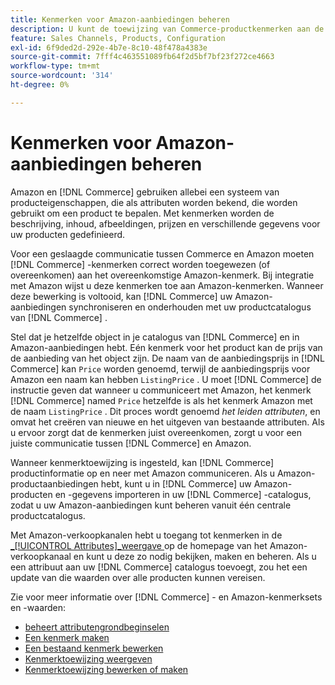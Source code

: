 ```yaml
---
title: Kenmerken voor Amazon-aanbiedingen beheren
description: U kunt de toewijzing van Commerce-productkenmerken aan de Amazon-kenmerken beheren om te zorgen voor nauwkeurige productinformatie tussen de systemen.
feature: Sales Channels, Products, Configuration
exl-id: 6f9ded2d-292e-4b7e-8c10-48f478a4383e
source-git-commit: 7fff4c463551089fb64f2d5bf7bf23f272ce4663
workflow-type: tm+mt
source-wordcount: '314'
ht-degree: 0%

---
```


# Kenmerken voor Amazon-aanbiedingen beheren

Amazon en [!DNL Commerce] gebruiken allebei een systeem van producteigenschappen, die als attributen worden bekend, die worden gebruikt om een product te bepalen. Met kenmerken worden de beschrijving, inhoud, afbeeldingen, prijzen en verschillende gegevens voor uw producten gedefinieerd.

Voor een geslaagde communicatie tussen Commerce en Amazon moeten [!DNL Commerce] -kenmerken correct worden toegewezen (of overeenkomen) aan het overeenkomstige Amazon-kenmerk. Bij integratie met Amazon wijst u deze kenmerken toe aan Amazon-kenmerken. Wanneer deze bewerking is voltooid, kan [!DNL Commerce] uw Amazon-aanbiedingen synchroniseren en onderhouden met uw productcatalogus van [!DNL Commerce] .

Stel dat je hetzelfde object in je catalogus van [!DNL Commerce] en in Amazon-aanbiedingen hebt. Eén kenmerk voor het product kan de prijs van de aanbieding van het object zijn. De naam van de aanbiedingsprijs in [!DNL Commerce] kan `Price` worden genoemd, terwijl de aanbiedingsprijs voor Amazon een naam kan hebben `ListingPrice` . U moet [!DNL Commerce] de instructie geven dat wanneer u communiceert met Amazon, het kenmerk [!DNL Commerce] named `Price` hetzelfde is als het kenmerk Amazon met de naam `ListingPrice` . Dit proces wordt genoemd _het leiden attributen_, en omvat het creëren van nieuwe en het uitgeven van bestaande attributen. Als u ervoor zorgt dat de kenmerken juist overeenkomen, zorgt u voor een juiste communicatie tussen [!DNL Commerce] en Amazon.

Wanneer kenmerktoewijzing is ingesteld, kan [!DNL Commerce] productinformatie op en neer met Amazon communiceren. Als u Amazon-productaanbiedingen hebt, kunt u in [!DNL Commerce] uw Amazon-producten en -gegevens importeren in uw [!DNL Commerce] -catalogus, zodat u uw Amazon-aanbiedingen kunt beheren vanuit één centrale productcatalogus.

Met Amazon-verkoopkanalen hebt u toegang tot kenmerken in de [_[!UICONTROL Attributes]_weergave ](./attributes-view.md) op de homepage van het Amazon-verkoopkanaal en kunt u deze zo nodig bekijken, maken en beheren. Als u een attribuut aan uw [!DNL Commerce] catalogus toevoegt, zou het een update van die waarden over alle producten kunnen vereisen.

Zie voor meer informatie over [!DNL Commerce] - en Amazon-kenmerksets en -waarden:

- [ beheert attributengrondbeginselen ](https://experienceleague.adobe.com/docs/commerce-admin/catalog/product-attributes/product-attributes.html)
- [Een kenmerk maken](./creating-attributes.md#create-an-attribute)
- [Een bestaand kenmerk bewerken](./creating-attributes.md#edit-an-attribute)
- [Kenmerktoewijzing weergeven](./amazon-matching-attributes-values.md)
- [Kenmerktoewijzing bewerken of maken](./amazon-manually-update-incomplete-listing.md)
